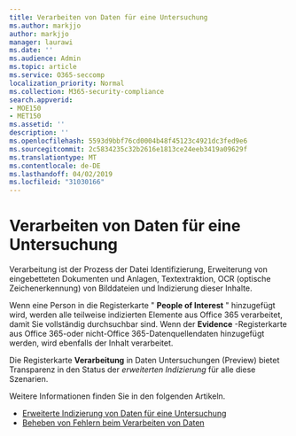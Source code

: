 ```yaml
---
title: Verarbeiten von Daten für eine Untersuchung
ms.author: markjjo
author: markjjo
manager: laurawi
ms.date: ''
ms.audience: Admin
ms.topic: article
ms.service: O365-seccomp
localization_priority: Normal
ms.collection: M365-security-compliance
search.appverid:
- MOE150
- MET150
ms.assetid: ''
description: ''
ms.openlocfilehash: 5593d9bbf76cd0004b48f45123c4921dc3fed9e6
ms.sourcegitcommit: 2c5834235c32b2616e1813ce24eeb3419a09629f
ms.translationtype: MT
ms.contentlocale: de-DE
ms.lasthandoff: 04/02/2019
ms.locfileid: "31030166"
---
```

# <a name="process-data-for-an-investigation"></a>Verarbeiten von Daten für eine Untersuchung

Verarbeitung ist der Prozess der Datei Identifizierung, Erweiterung von eingebetteten Dokumenten und Anlagen, Textextraktion, OCR (optische Zeichenerkennung) von Bilddateien und Indizierung dieser Inhalte.  

Wenn eine Person in die Registerkarte " **People of Interest** " hinzugefügt wird, werden alle teilweise indizierten Elemente aus Office 365 verarbeitet, damit Sie vollständig durchsuchbar sind.  Wenn der **Evidence** -Registerkarte aus Office 365-oder nicht-Office 365-Datenquellendaten hinzugefügt werden, wird ebenfalls der Inhalt verarbeitet.

Die Registerkarte **Verarbeitung** in Daten Untersuchungen (Preview) bietet Transparenz in den Status der *erweiterten Indizierung* für alle diese Szenarien.

Weitere Informationen finden Sie in den folgenden Artikeln.

- [Erweiterte Indizierung von Daten für eine Untersuchung](index-data-people-of-interest.md)
- [Beheben von Fehlern beim Verarbeiten von Daten](error-remediation.md)

